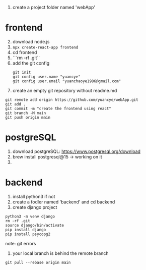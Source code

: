 1. create a project folder named 'webApp'
# frontend
2. download node.js
3. ```npx create-react-app frontend```
4. cd frontend
5. ```rm -rf .git``
6. add the git config
   ```
   git init
   git config user.name "yuancye"
   git config user.email "yuanchaoye1986@gmail.com"
   ```
7. create an empty git repository without readme.md
```
git remote add origin https://github.com/yuancye/webApp.git
git add . 
git commit -m "create the frontend using react"
git branch -M main
git push origin main
```
# postgreSQL
1. download postgreSQL: https://www.postgresql.org/download
2. brew install postgresql@15 -> working on it
3. 
# backend
1. install python3 if not
2. create a fodler named 'backend' and cd backend
3. create django project
```
python3 -m venv django
rm -rf .git
source django/bin/activate
pip install django
pip install psycopg2
```


note: 
git errors
1. your local branch is behind the remote branch
```
git pull --rebase origin main
```